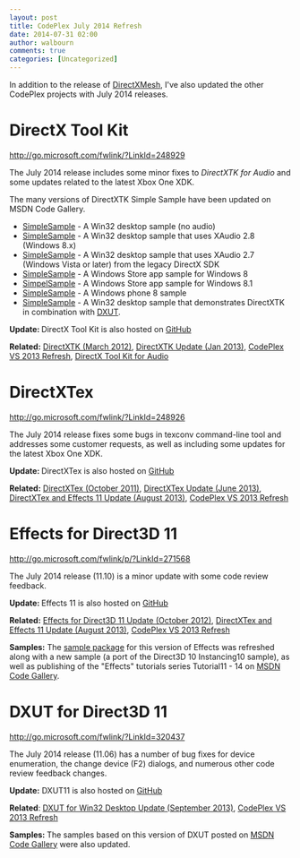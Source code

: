 ```yaml
---
layout: post
title: CodePlex July 2014 Refresh
date: 2014-07-31 02:00
author: walbourn
comments: true
categories: [Uncategorized]
---
```

<p>In addition to the release of <a href="http://blogs.msdn.com/b/chuckw/archive/2014/06/27/directxmesh.aspx">DirectXMesh</a>, I've also updated the other CodePlex projects with July 2014 releases.</p>
<h1>DirectX Tool Kit</h1>
<p><a href="http://go.microsoft.com/fwlink/?LinkId=248929">http://go.microsoft.com/fwlink/?LinkId=248929</a></p>
<p>The July 2014 release includes some minor fixes to <em>DirectXTK for Audio</em> and some updates related to the latest Xbox One XDK.</p>
<p>The many versions of DirectXTK Simple Sample have been updated on MSDN Code Gallery.</p>
<ul>
<li><a href="http://code.msdn.microsoft.com/DirectXTK-Simple-Win32-23db418a">SimpleSample</a> - A Win32 desktop sample (no audio)</li>
<li><a href="http://code.msdn.microsoft.com/DirectXTK-for-Audio-Simple-9d6a7da2">SimpleSample</a> - A Win32 desktop sample that uses XAudio 2.8 (Windows 8.x)</li>
<li><a href="http://code.msdn.microsoft.com/DirectXTK-for-Audio-Simple-928e0700">SimpleSample</a> - A Win32 desktop sample that uses XAudio 2.7 (Windows Vista or later) from the legacy DirectX SDK</li>
<li><a href="http://code.msdn.microsoft.com/DirectXTK-Simple-Sample-608bc274">SimpleSample</a> - A Windows Store app sample for Windows 8</li>
<li><a href="http://code.msdn.microsoft.com/DirectXTK-Simple-Sample-a0b6de36">SimpelSample</a> - A Windows Store app sample for Windows 8.1</li>
<li><a href="http://code.msdn.microsoft.com/DirectXTK-Simple-Windows-80e6b591">SimpleSample</a> - A Windows phone 8 sample</li>
<li><a href="http://code.msdn.microsoft.com/DXUTDirectXTK-Simple-Win32-9cf797e9">SimpleSample</a> - A Win32 desktop sample that demonstrates DirectXTK in combination with <a href="http://blogs.msdn.com/b/chuckw/archive/2013/09/14/dxut-for-win32-desktop-update.aspx">DXUT</a>.</li>
</ul>
<p><strong>Update: </strong>DirectX Tool Kit is also hosted on <a href="https://github.com/Microsoft/DirectXTK">GitHub</a></p>
<p><strong>Related:</strong> <a href="http://blogs.msdn.com/b/chuckw/archive/2012/03/02/directxtk.aspx">DirectXTK (March 2012)</a>, <a href="http://blogs.msdn.com/b/chuckw/archive/2013/01/27/directxtk-update.aspx">DirectXTK Update (Jan 2013)</a>, <a href="http://blogs.msdn.com/b/chuckw/archive/2013/10/29/codeplex-vs-2013-refresh.aspx">CodePlex VS 2013 Refresh</a>, <a href="http://blogs.msdn.com/b/chuckw/archive/2013/12/25/directx-tool-kit-for-audio.aspx">DirectX Tool Kit for Audio</a></p>
<h1>DirectXTex</h1>
<p><a href="http://go.microsoft.com/fwlink/?LinkId=248926">http://go.microsoft.com/fwlink/?LinkId=248926</a></p>
<p>The July 2014 release fixes some bugs in texconv command-line tool and addresses some customer requests, as well as including some updates for the latest Xbox One XDK.</p>
<p><strong>Update: </strong>DirectXTex is also hosted on <a href="https://github.com/Microsoft/DirectXTex">GitHub</a></p>
<p><strong>Related:</strong> <a href="http://blogs.msdn.com/b/chuckw/archive/2011/10/28/directxtex.aspx">DirectXTex (October 2011)</a>, <a href="http://blogs.msdn.com/b/chuckw/archive/2013/06/15/directxtex-update.aspx">DirectXTex Update (June 2013)</a>, <a href="http://blogs.msdn.com/b/chuckw/archive/2013/08/15/directxtex-and-effects-11-update.aspx">DirectXTex and Effects 11 Update (August 2013)</a>, <a href="http://blogs.msdn.com/b/chuckw/archive/2013/10/29/codeplex-vs-2013-refresh.aspx">CodePlex VS 2013 Refresh</a></p>
<h1>Effects for Direct3D 11</h1>
<p><a href="http://go.microsoft.com/fwlink/p/?LinkId=271568">http://go.microsoft.com/fwlink/p/?LinkId=271568</a></p>
<p>The July 2014 release (11.10) is a minor update with some code review feedback.</p>
<p><strong>Update: </strong>Effects 11 is also hosted on <a href="https://github.com/Microsoft/FX11">GitHub</a></p>
<p><strong>Related:</strong> <a href="http://blogs.msdn.com/b/chuckw/archive/2012/10/24/effects-for-direct3d-11-update.aspx">Effects for Direct3D 11 Update (October 2012)</a>, <a href="http://blogs.msdn.com/b/chuckw/archive/2013/08/15/directxtex-and-effects-11-update.aspx">DirectXTex and Effects 11 Update (August 2013)</a>, <a href="http://blogs.msdn.com/b/chuckw/archive/2013/10/29/codeplex-vs-2013-refresh.aspx">CodePlex VS 2013 Refresh</a></p>
<p><strong>Samples:</strong> The <a href="http://code.msdn.microsoft.com/Effects-11-Win32-Samples-cce82a4d">sample package</a> for this version of Effects was refreshed along with a new sample (a port of the Direct3D 10 Instancing10 sample), as well as publishing of the "Effects" tutorials series Tutorial11 - 14 on <a href="http://code.msdn.microsoft.com/Effects-Tutorial-Win32-b03b8501">MSDN Code Gallery</a>.</p>
<h1>DXUT for Direct3D 11</h1>
<p><a href="http://go.microsoft.com/fwlink/?LinkId=320437">http://go.microsoft.com/fwlink/?LinkId=320437</a></p>
<p>The July 2014 release (11.06) has a number of bug fixes for device enumeration, the change device (F2) dialogs, and numerous other code review feedback changes.</p>
<p><strong>Update:</strong> DXUT11 is also hosted on <a href="https://github.com/Microsoft/DXUT">GitHub</a></p>
<p><strong>Related</strong>: <a href="http://blogs.msdn.com/b/chuckw/archive/2013/09/14/dxut-for-win32-desktop-update.aspx">DXUT for Win32 Desktop Update (September 2013)</a>, <a href="http://blogs.msdn.com/b/chuckw/archive/2013/10/29/codeplex-vs-2013-refresh.aspx">CodePlex VS 2013 Refresh</a></p>
<p><strong>Samples: </strong>The samples based on this version of DXUT posted on <a href="http://blogs.msdn.com/b/chuckw/archive/2013/09/20/directx-sdk-samples-catalog.aspx">MSDN Code Gallery</a> were also updated.</p>
